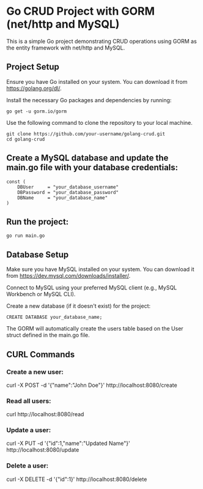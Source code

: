 # Go CRUD Project with GORM (net/http and MySQL)
This is a simple Go project demonstrating CRUD operations using GORM as the entity framework with net/http and MySQL.

## Project Setup
Ensure you have Go installed on your system. You can download it from https://golang.org/dl/.

Install the necessary Go packages and dependencies by running:
```
go get -u gorm.io/gorm
```

Use the following command to clone the repository to your local machine.
   ```
   git clone https://github.com/your-username/golang-crud.git
   cd golang-crud
   ```

## Create a MySQL database and update the main.go file with your database credentials:

```
const (
	DBUser     = "your_database_username"
	DBPassword = "your_database_password"
	DBName     = "your_database_name"
)
```

## Run the project:

```
go run main.go
```


## Database Setup
Make sure you have MySQL installed on your system. You can download it from https://dev.mysql.com/downloads/installer/.

Connect to MySQL using your preferred MySQL client (e.g., MySQL Workbench or MySQL CLI).

Create a new database (if it doesn't exist) for the project:

```
CREATE DATABASE your_database_name;
```

The GORM will automatically create the users table based on the User struct defined in the main.go file.

## CURL Commands
### Create a new user:

curl -X POST -d '{"name":"John Doe"}' http://localhost:8080/create

### Read all users:

curl http://localhost:8080/read

### Update a user:

curl -X PUT -d '{"id":1,"name":"Updated Name"}' http://localhost:8080/update

### Delete a user:

curl -X DELETE -d '{"id":1}' http://localhost:8080/delete
